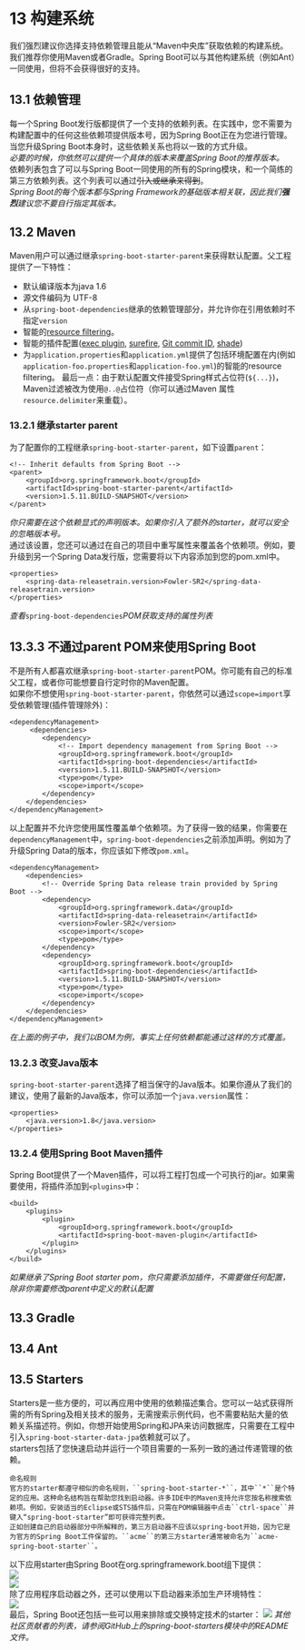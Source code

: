 # 13 构建系统

我们强烈建议你选择支持依赖管理且能从“Maven中央库”获取依赖的构建系统。我们推荐你使用Maven或者Gradle。Spring Boot可以与其他构建系统（例如Ant）一同使用，但将不会获得很好的支持。

## 13.1 依赖管理

每一个Spring Boot发行版都提供了一个支持的依赖列表。在实践中，您不需要为构建配置中的任何这些依赖项提供版本号，因为Spring Boot正在为您进行管理。 当您升级Spring Boot本身时，这些依赖关系也将以一致的方式升级。  
_必要的时候，你依然可以提供一个具体的版本来覆盖Spring Boot的推荐版本。_  
依赖列表包含了可以与Spring Boot一同使用的所有的Spring模块，和一个简练的第三方依赖列表。这个列表可以通过~~引入或继承来得到~~。  
_Spring Boot的每个版本都与Spring Framework的基础版本相关联，因此我们**强烈**建议您不要自行指定其版本。_

## 13.2 Maven

Maven用户可以通过继承`spring-boot-starter-parent`来获得默认配置。父工程提供了一下特性：

* 默认编译版本为java 1.6
* 源文件编码为 UTF-8
* 从`spring-boot-dependencies`继承的依赖管理部分，并允许你在引用依赖时不指定`version`
* 智能的[resource filtering](https://maven.apache.org/plugins/maven-resources-plugin/examples/filter.html)。
* 智能的插件配置\([exec plugin](http://www.mojohaus.org/exec-maven-plugin/), [surefire](https://maven.apache.org/surefire/maven-surefire-plugin/), [Git commit ID](https://github.com/ktoso/maven-git-commit-id-plugin), [shade](https://maven.apache.org/plugins/maven-shade-plugin/)\)
* 为`application.properties`和`application.yml`提供了包括环境配置在内\(例如`application-foo.properties`和`application-foo.yml`\)的智能的resource filtering。
  最后一点：由于默认配置文件接受Spring样式占位符\(`${...}`\)，Maven过滤被改为使用`@..@`占位符（你可以通过Maven 属性`resource.delimiter`来重载）。

### 13.2.1 继承starter parent

为了配置你的工程继承`spring-boot-starter-parent`，如下设置`parent`：

```
<!-- Inherit defaults from Spring Boot -->
<parent>
    <groupId>org.springframework.boot</groupId>
    <artifactId>spring-boot-starter-parent</artifactId>
    <version>1.5.11.BUILD-SNAPSHOT</version>
</parent>
```

_你只需要在这个依赖显式的声明版本。如果你引入了额外的starter，就可以安全的忽略版本号。_  
通过该设置，您还可以通过在自己的项目中重写属性来覆盖各个依赖项。例如，要升级到另一个Spring Data发行版，您需要将以下内容添加到您的pom.xml中。

```
<properties>
    <spring-data-releasetrain.version>Fowler-SR2</spring-data-releasetrain.version>
</properties>
```

_查看_`spring-boot-dependencies`_POM获取支持的属性列表_

## 13.3.3 不通过parent POM来使用Spring Boot

不是所有人都喜欢继承`spring-boot-starter-parent`POM。你可能有自己的标准父工程，或者你可能想要自行定时你的Maven配置。  
如果你不想使用`spring-boot-starter-parent`，你依然可以通过`scope=import`享受依赖管理\(插件管理除外\)：

```
<dependencyManagement>
     <dependencies>
        <dependency>
            <!-- Import dependency management from Spring Boot -->
            <groupId>org.springframework.boot</groupId>
            <artifactId>spring-boot-dependencies</artifactId>
            <version>1.5.11.BUILD-SNAPSHOT</version>
            <type>pom</type>
            <scope>import</scope>
        </dependency>
    </dependencies>
</dependencyManagement>
```

以上配置并不允许您使用属性覆盖单个依赖项。为了获得一致的结果，你需要在`dependencyManagement`中，`spring-boot-dependencies`之前添加声明。例如为了升级Spring Data的版本，你应该如下修改`pom.xml`。

```
<dependencyManagement>
    <dependencies>
        <!-- Override Spring Data release train provided by Spring Boot -->
        <dependency>
            <groupId>org.springframework.data</groupId>
            <artifactId>spring-data-releasetrain</artifactId>
            <version>Fowler-SR2</version>
            <scope>import</scope>
            <type>pom</type>
        </dependency>
        <dependency>
            <groupId>org.springframework.boot</groupId>
            <artifactId>spring-boot-dependencies</artifactId>
            <version>1.5.11.BUILD-SNAPSHOT</version>
            <type>pom</type>
            <scope>import</scope>
        </dependency>
    </dependencies>
</dependencyManagement>
```

_在上面的例子中，我们以BOM为例，事实上任何依赖都能通过这样的方式覆盖。_

### 13.2.3 改变Java版本

`spring-boot-starter-parent`选择了相当保守的Java版本。如果你遵从了我们的建议，使用了最新的Java版本，你可以添加一个`java.version`属性：

```
<properties>
    <java.version>1.8</java.version>
</properties>
```

### 13.2.4 使用Spring Boot Maven插件

Spring Boot提供了一个Maven插件，可以将工程打包成一个可执行的jar。如果需要使用，将插件添加到`<plugins>`中：

```
<build>
    <plugins>
        <plugin>
            <groupId>org.springframework.boot</groupId>
            <artifactId>spring-boot-maven-plugin</artifactId>
        </plugin>
    </plugins>
</build>
```

_如果继承了Spring Boot starter pom，你只需要添加插件，不需要做任何配置，除非你需要修改parent中定义的默认配置_

## 13.3 Gradle

## 13.4 Ant

## 13.5 Starters

Starters是一些方便的，可以再应用中使用的依赖描述集合。您可以一站式获得所需的所有Spring及相关技术的服务，无需搜索示例代码，也不需要粘贴大量的依赖关系描述符。例如，你想开始使用Spring和JPA来访问数据库，只需要在工程中引入`spring-boot-starter-data-jpa`依赖就可以了。  
starters包括了您快速启动并运行一个项目需要的一系列一致的通过传递管理的依赖。

    命名规则
    官方的starter都遵守相似的命名规则，``spring-boot-starter-*``，其中``*``是个特定的应用。这种命名结构旨在帮助您找到启动器。许多IDE中的Maven支持允许您按名称搜索依赖项。例如，安装适当的Eclipse或STS插件后，只需在POM编辑器中点击``ctrl-space``并键入“spring-boot-starter”即可获得完整列表。
    正如创建自己的启动器部分中所解释的，第三方启动器不应该以spring-boot开始，因为它是为官方的Spring Boot工件保留的。``acme``的第三方starter通常被命名为``acme-spring-boot-starter``。

以下应用starter由Spring Boot在org.springframework.boot组下提供：  
![](/assets/table13.1.png)  
![](/assets/table13.1-2.png)  
除了应用程序启动器之外，还可以使用以下启动器来添加生产环境特性：  
![](/assets/table13.2.png)  
最后，Spring Boot还包括一些可以用来排除或交换特定技术的starter：
![](/assets/table13.3.png)
_其他社区贡献者的列表，请参阅GitHub上的spring-boot-starters模块中的README文件。_